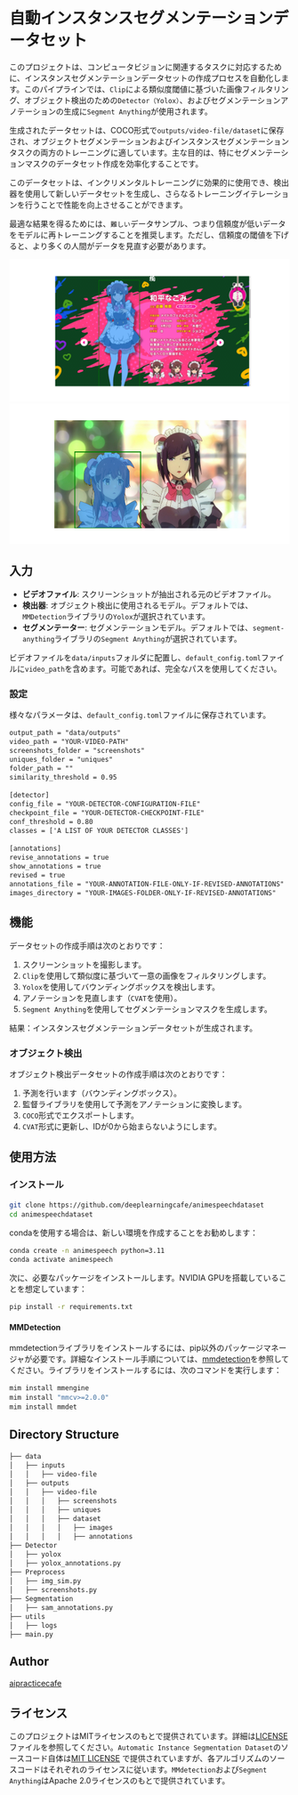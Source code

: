# 自動インスタンスセグメンテーションデータセット
このプロジェクトは、コンピュータビジョンに関連するタスクに対応するために、インスタンスセグメンテーションデータセットの作成プロセスを自動化します。このパイプラインでは、`Clip`による類似度閾値に基づいた画像フィルタリング、オブジェクト検出のための`Detector（Yolox）`、およびセグメンテーションアノテーションの生成に`Segment Anything`が使用されます。

生成されたデータセットは、COCO形式で`outputs/video-file/dataset`に保存され、オブジェクトセグメンテーションおよびインスタンスセグメンテーションタスクの両方のトレーニングに適しています。主な目的は、特にセグメンテーションマスクのデータセット作成を効率化することです。

このデータセットは、インクリメンタルトレーニングに効果的に使用でき、検出器を使用して新しいデータセットを生成し、さらなるトレーニングイテレーションを行うことで性能を向上させることができます。

最適な結果を得るためには、`難しい`データサンプル、つまり信頼度が低いデータをモデルに再トレーニングすることを推奨します。ただし、信頼度の閾値を下げると、より多くの人間がデータを見直す必要があります。

<img src="images/Figure_1.png" width="512" alt="figure 1">
<img src="images/Figure_2.png" width="512" alt="figure 2">

## 入力
- **ビデオファイル**: スクリーンショットが抽出される元のビデオファイル。
- **検出器**: オブジェクト検出に使用されるモデル。デフォルトでは、`MMDetection`ライブラリの`Yolox`が選択されています。
- **セグメンテーター**: セグメンテーションモデル。デフォルトでは、`segment-anything`ライブラリの`Segment Anything`が選択されています。

ビデオファイルを`data/inputs`フォルダに配置し、`default_config.toml`ファイルに`video_path`を含めます。可能であれば、完全なパスを使用してください。


### 設定
様々なパラメータは、`default_config.toml`ファイルに保存されています。
```
output_path = "data/outputs"
video_path = "YOUR-VIDEO-PATH"
screenshots_folder = "screenshots"
uniques_folder = "uniques"
folder_path = ""
similarity_threshold = 0.95

[detector]
config_file = "YOUR-DETECTOR-CONFIGURATION-FILE"
checkpoint_file = "YOUR-DETECTOR-CHECKPOINT-FILE"
conf_threshold = 0.80
classes = ['A LIST OF YOUR DETECTOR CLASSES']

[annotations]
revise_annotations = true
show_annotations = true
revised = true
annotations_file = "YOUR-ANNOTATION-FILE-ONLY-IF-REVISED-ANNOTATIONS"
images_directory = "YOUR-IMAGES-FOLDER-ONLY-IF-REVISED-ANNOTATIONS"
```

## 機能
データセットの作成手順は次のとおりです：
1. スクリーンショットを撮影します。
2. `Clip`を使用して類似度に基づいて一意の画像をフィルタリングします。
3. `Yolox`を使用してバウンディングボックスを検出します。
4. アノテーションを見直します（`CVAT`を使用）。
5. `Segment Anything`を使用してセグメンテーションマスクを生成します。

結果：インスタンスセグメンテーションデータセットが生成されます。

### オブジェクト検出
オブジェクト検出データセットの作成手順は次のとおりです：
1. 予測を行います（バウンディングボックス）。
2. 監督ライブラリを使用して予測をアノテーションに変換します。
3. `COCO`形式でエクスポートします。
4. `CVAT`形式に更新し、IDが0から始まらないようにします。

## 使用方法
### インストール
```bash
git clone https://github.com/deeplearningcafe/animespeechdataset
cd animespeechdataset

```
condaを使用する場合は、新しい環境を作成することをお勧めします：
```bash
conda create -n animespeech python=3.11
conda activate animespeech
```

次に、必要なパッケージをインストールします。NVIDIA GPUを搭載していることを想定しています：

```bash
pip install -r requirements.txt
```

#### MMDetection
mmdetectionライブラリをインストールするには、pip以外のパッケージマネージャが必要です。詳細なインストール手順については、[mmdetection](https://MMDetection.readthedocs.io/en/latest/get_started.html)を参照してください。ライブラリをインストールするには、次のコマンドを実行します：

```bash
mim install mmengine
mim install "mmcv>=2.0.0"
mim install mmdet
```

## Directory Structure
```
├── data
│   ├── inputs
│   │   ├── video-file
│   ├── outputs
│   │   ├── video-file
│   │   │   ├── screenshots
│   │   │   ├── uniques
│   │   │   ├── dataset
│   │   │   │   ├── images
│   │   │   │   ├── annotations
├── Detector
│   ├── yolox
│   ├── yolox_annotations.py
├── Preprocess
│   ├── img_sim.py
│   ├── screenshots.py
├── Segmentation
│   ├── sam_annotations.py
├── utils
│   ├── logs
├── main.py
```


## Author
[aipracticecafe](https://github.com/deeplearningcafe)

## ライセンス

このプロジェクトはMITライセンスのもとで提供されています。詳細は[LICENSE](LICENSE) ファイルを参照してください。`Automatic Instance Segmentation Dataset`のソースコード自体は[MIT LICENSE](LICENSE) で提供されていますが、各アルゴリズムのソースコードはそれぞれのライセンスに従います。`MMdetection`および`Segment Anything`はApache 2.0ライセンスのもとで提供されています。
